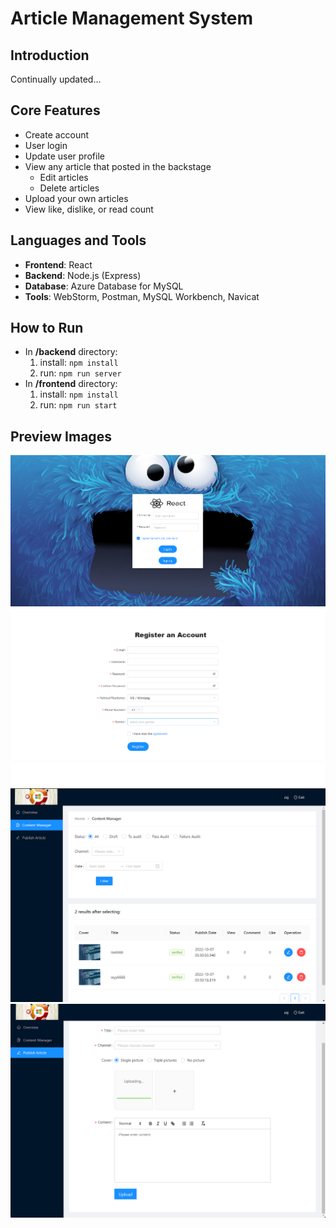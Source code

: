 # Article Management System

## Introduction
Continually updated...

## Core Features
+ Create account
+ User login
+ Update user profile
+ View any article that posted in the backstage
  + Edit articles
  + Delete articles
+ Upload your own articles
+ View like, dislike, or read count

## Languages and Tools
+ **Frontend**: React
+ **Backend**: Node.js (Express)
+ **Database**: Azure Database for MySQL
+ **Tools**: WebStorm, Postman, MySQL Workbench, Navicat

## How to Run
+ In **/backend** directory:
  1. install: `npm install`
  2. run: `npm run server`
+ In **/frontend** directory:
  1. install:  `npm install`
  2. run: `npm run start`

## Preview Images
![](/img/login.png)
![](/img/register.png)
![](/img/content-manager.png)
![](/img/publish.png)
